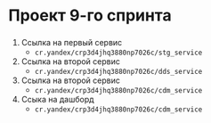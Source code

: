 # Проект 9-го спринта

### 
1. Ссылка на первый сервис
	* `cr.yandex/crp3d4jhq3880np7026c/stg_service`
2. Ссылка на второй сервис
	* `cr.yandex/crp3d4jhq3880np7026c/dds_service`
3. Ссылка на второй сервис
	* `cr.yandex/crp3d4jhq3880np7026c/cdm_service`
4. Ссыка на дашборд
	* `cr.yandex/crp3d4jhq3880np7026c/cdm_service`

